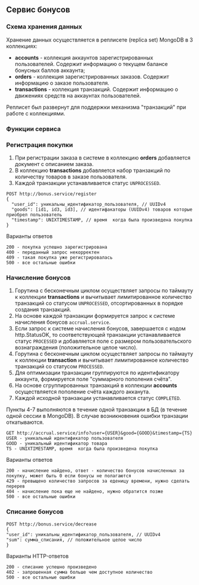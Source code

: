 ## Сервис бонусов
### Схема хранения данных

Хранение данных осуществляется в реплисете (replica set) MongoDB в 3 коллекциях:  
* **accounts** - коллекция аккаунтов зарегистрированных пользователей. Содержит информацию о текущем балансе бонусных баллов аккаунта;
* **orders** - коллекция зарегистрированных заказов. Содержит информацию о заказе пользователя.
* **transactions** - коллекция транзакций. Содержит информацию о движениях средств на аккаунтах пользователей.

Реплисет был развернут для поддержки механизма "транзакций" при работе с коллекциями.

### Функции сервиса

### Регистрация покупки

1. При регистрации заказа в системе в коллекцию **orders** добавляется документ с описанием заказа.
2. В коллекцию **transactions** добавляется набор транзакций по количеству товаров в заказе пользователя.
3. Каждой транзакции устанавливается статус `UNPROCESSED`.

```
POST http://bonus.service/register
{
  "user_id": уникальны_идентификатор_пользователя, // UUIDv4
  "goods": [id1, id3, id3], // идентифакаторы (UUIDv4) товаров которые приобрел пользователь
  "timestamp": UNIXTIMESTAMP, // время  когда была произведена покупка    
}
```

Варианты ответов
```
200 - покупка успешно зарегистрирована
400 - переданный запрос некорректен
409 - такая покупка уже регистрировалась 
500 - все остальные ошибки
```

### Начисление бонусов

1. Горутина с бесконечным циклом осуществляет запросы по таймауту к коллекции **transactions** и вычитывает
лимитированное количество транзакций со статусом `UNPROCESSED`, отсортированных в порядке создания транзакций.
2. На основе каждой транзакции формируется запрос к системе начисления бонусов `accrual.service`.
3. Если запрос к системе начисления бонусов, завершается с кодом http.StatusOK, то соответствующей транзакции
устанавливается статус `PROCESSED` и добавляется поле с размером пользовательского вознаграждения (положительное целое число).
4. Горутина с бесконечным циклом осуществляет запросы по таймауту к коллекции **transaction** и вычитывает лимитированное
количество транзакций со статусом `PROCESSED`.
5. Для оптимизации транзакции группируются по идентификатору аккаунта, формируется поле "суммарного пополения счёта".
6. На основе сгруппированных транзакций в коллекции **accounts** осуществляется пополение счёта каждого акканута.
7. Каждой исходной транзакции устанавливается статус `COMPLETED`.

Пункты 4-7 выполняются в течение одной транзакции в БД (в течение одной сессии в MongoDB). В случае возникновения
ошибки транзации откатываются.

```
GET http://accrual.service/info?user={USER}&good={GOOD}&timestamp={TS}
USER - уникальный идентификатор пользователя
GOOD - уникальный идентификатор товара
TS - UNIXTIMESTAMP, время  когда была произведена покупка
```

Варианты ответов
```
200 - начисление найдено, ответ - количество бонусов начисленных за покупку, может быть 0 если бонусы не полагаются
429 - превыщено количество запросов за еденицу времени, нужно сделать перерев 
404 - начисление пока еще не найдено, нужно обратится позже
500 - все остальные ошибки
```

### Списание бонусов
```
POST http://bonus.service/decrease
{
"user_id": уникальны_идентификатор_пользователя, // UUIDv4
"sum": сумма_списания, // положительное целое число
}
 ```

Варианты HTTP-ответов
```
200 - списание успешно произведено
402 - запрошенная сумма больше чем доступное количество
500 - все остальные ошибки
```